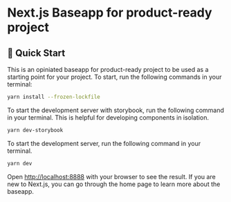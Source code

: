 # Next.js Baseapp for product-ready project

## 🚀 Quick Start
This is an opiniated baseapp for product-ready project to be used as a starting point for your project. To start, run the following commands in your terminal:

```bash
yarn install --frozen-lockfile
```

To start the development server with storybook, run the following command in your terminal. This is helpful for developing components in isolation.

```bash
yarn dev-storybook
```

To start the development server, run the following command in your terminal.

```bash
yarn dev
```

Open [http://localhost:8888](http://localhost:8888) with your browser to see the result. If you are new to Next.js, you can go through the home page to learn more about the baseapp.